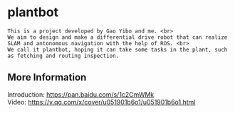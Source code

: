 # plantbot
    This is a project developed by Gao Yibo and me. <br>
    We aim to design and make a differential drive robot that can realize SLAM and antonomous navigation with the help of ROS. <br>
    We call it plantbot, hoping it can take some tasks in the plant, such as fetching and routing inspection. 

## More Information 
   Introduction: https://pan.baidu.com/s/1c2CmWMk <br>
   Video: https://v.qq.com/x/cover/u051901b6o1/u051901b6o1.html <br>
